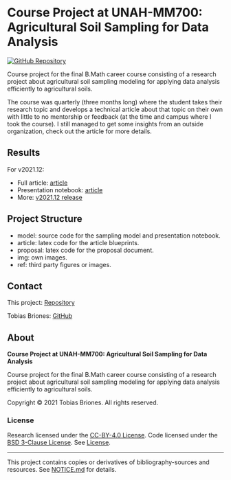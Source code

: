 # Course Project at UNAH-MM700: Agricultural Soil Sampling for Data Analysis

[![GitHub Repository](https://img.shields.io/static/v1?label=GITHUB&message=REPOSITORY&labelColor=555&color=0277bd&style=for-the-badge&logo=GITHUB)](https://github.com/tobiasbriones/cp-unah-mm700-agricultural-soil-sampling-for-data-analysis)

Course project for the final B.Math career course consisting of a research
project about agricultural soil sampling modeling for applying data analysis
efficiently to agricultural soils.

The course was quarterly (three months long) where the student takes their
research topic and develops a technical article about that topic on their own
with little to no mentorship or feedback (at the time and campus where I took
the course). I still managed to get some insights from an outside organization,
check out the article for more details.

## Results

For v2021.12:

- Full article: [article](https://github.com/tobiasbriones/cp-unah-mm700-agricultural-soil-sampling-for-data-analysis/releases/download/v2021.12/research-2021.12.pdf)
- Presentation notebook: [article](https://github.com/tobiasbriones/cp-unah-mm700-agricultural-soil-sampling-for-data-analysis/releases/download/v2021.12/process-2021.12.pdf)
- More: [v2021.12 release](https://github.com/tobiasbriones/cp-unah-mm700-agricultural-soil-sampling-for-data-analysis/releases/tag/v2021.12)

## Project Structure

- model: source code for the sampling model and presentation notebook.
- article: latex code for the article blueprints.
- proposal: latex code for the proposal document.
- img: own images.
- ref: third party figures or images.

## Contact

This project:
[Repository](https://github.com/tobiasbriones/cp-unah-mm700-agricultural-soil-sampling-for-data-analysis)

Tobias Briones: [GitHub](https://github.com/tobiasbriones)

## About

**Course Project at UNAH-MM700: Agricultural Soil Sampling for Data Analysis**

Course project for the final B.Math career course consisting of a research
project about agricultural soil sampling modeling for applying data analysis
efficiently to agricultural soils.

Copyright © 2021 Tobias Briones. All rights reserved.

### License

Research licensed under the [CC-BY-4.0 License](./LICENSE-CC). Code licensed
under the [BSD 3-Clause License](./LICENSE-BSD). See [License](./LICENSE.md).

---

This project contains copies or derivatives of bibliography-sources and
resources. See [NOTICE.md](./NOTICE.md) for details.
